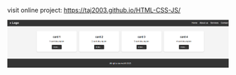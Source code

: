 visit online project:
https://taj2003.github.io/HTML-CSS-JS/

<img src="Screenshot 2025-03-22 215842.png" alt="image">

